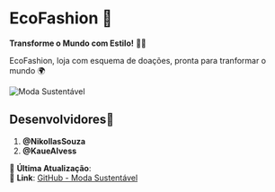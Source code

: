 # EcoFashion 🌿

**Transforme o Mundo com Estilo!** 🌱✨

EcoFashion, loja com esquema de doações, pronta para tranformar o mundo 🌍

![Moda Sustentável](https://upload.wikimedia.org/wikipedia/commons/5/5b/Green_fashion_concept.jpg)

## Desenvolvidores🤝

1. **@NikollasSouza** 
2. **@KaueAlvess** 

📅 **Última Atualização**:   
🔗 **Link**: [GitHub - Moda Sustentável](https://github.com/seu-usuario/moda-sustentavel)
